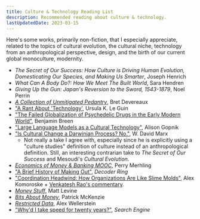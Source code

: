 ```yaml
---
title: Culture & Technology Reading List
description: Recommended reading about culture & technology.
lastUpdatedDate: 2023-03-15
---
```


Here's some works, primarily non-fiction, that I especially appreciate, related to the topics of cultural evolution, the cultural niche, technology from an anthropological perspective, design, and the birth of our current global monoculture, modernity.

- *The Secret of Our Success: How Culture is Driving Human Evolution, Domesticating Our Species, and Making Us Smarter*, Joseph Henrich
- *What Can A Body Do?: How We Meet The Built World*, Sara Hendren
- *Giving Up the Gun: Japan's Reversion to the Sword, 1543-1879*, Noel Perrin
- [*A Collection of Unmitigated Pedantry*](https://acoup.blog/), Bret Devereaux
- ["A Rant About 'Technology'](http://www.ursulakleguinarchive.com/Note-Technology.html), Ursula K. Le Guin
- ["The Failed Globalization of Psychedelic Drugs in the Early Modern World"](https://www.cambridge.org/core/journals/historical-journal/article/failed-globalization-of-psychedelic-drugs-in-the-early-modern-world/6ADA9DE0F3FAC7E18591C7A96A53AA58), Benjamin Breen
- ["Large Language Models as a Cultural Technology"](https://www.youtube.com/live/k7rPtFLH6yw?feature=share), Alison Gopnik
- ["Is Cultural Change a Darwinian Process? No."](https://culture.ghost.io/is-cultural-change-a-darwinian-process-no/), W. David Marx
  - Not really a take I agree with, especially since he is explicitly using a "culture studies" definition of culture instead of an anthropological definition. Still, an interesting contrarian take to *The Secret of Our Success* and Mesoudi's *Cultural Evolution*.
- [*Economics of Money & Banking MOOC*](https://youtube.com/playlist?list=PLSuwqsAnJMtwZEwkJgHZCod2xP9b7skF5), Perry Merhling
- ["A Brief History of Making Out"](https://overcast.fm/+M6Vlh799E), *Decoder Ring*
- ["Coordination Headwind: How Organizations Are Like Slime Molds"](https://komoroske.com/slime-mold/), Alex Komoroske + [Venkatesh Rao's commentary](https://studio.ribbonfarm.com/p/coordination-headwinds).
- [*Money Stuff*](https://www.bloomberg.com/account/newsletters/money-stuff), Matt Levine
- [*Bits About Money*](https://bam.kalzumeus.com/), Patrick McKenzie
- [*Restricted Data*](http://blog.nuclearsecrecy.com/), Alex Wellerstein
- ["Why'd I take speed for twenty years?"](https://pjvogt.substack.com/p/whyd-i-take-speed-for-twenty-years), *Search Engine*